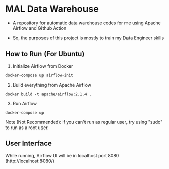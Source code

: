 # MAL Data Warehouse
- A repository for automatic data warehouse codes for me using Apache Airflow and Github Action 

- So, the purposes of this project is mostly to train my Data Engineer skills


## How to Run (For Ubuntu)

1. Initialize Airflow from Docker

```
docker-compose up airflow-init
```

2. Build everything from Apache Airflow
```
docker build -t apache/airflow:2.1.4 .
```

3. Run Airflow
```
docker-compose up
```

Note (Not Recommended): if you can't run as regular user, try using "sudo" to run as a root user.

## User Interface 

While running, Airflow UI will be in localhost port 8080 (http://localhost:8080/)
